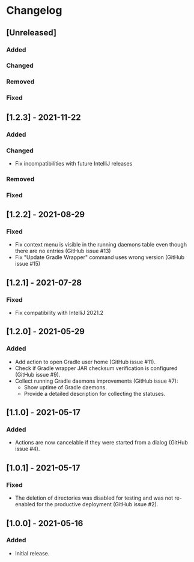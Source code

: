 # Changelog

## [Unreleased]
### Added

### Changed

### Removed

### Fixed
## [1.2.3] - 2021-11-22
### Added

### Changed

- Fix incompatibilities with future IntelliJ releases

### Removed

### Fixed
## [1.2.2] - 2021-08-29
### Fixed

- Fix context menu is visible in the running daemons table even though there are no entries (GitHub issue #13)
- Fix "Update Gradle Wrapper" command uses wrong version (GitHub issue #15)

## [1.2.1] - 2021-07-28
### Fixed
- Fix compatibility with IntelliJ 2021.2

## [1.2.0] - 2021-05-29
### Added
- Add action to open Gradle user home (GitHub issue #11). 
- Check if Gradle wrapper JAR checksum verification is configured (GitHub issue #9).
- Collect running Gradle daemons improvements (GitHub issue #7):
    - Show uptime of Gradle daemons.
    - Provide a detailed description for collecting the statuses.

## [1.1.0] - 2021-05-17
### Added
- Actions are now cancelable if they were started from a dialog (GitHub issue #4).

## [1.0.1] - 2021-05-17
### Fixed
- The deletion of directories was disabled for testing and was not re-enabled for the productive deployment (GitHub issue #2).

## [1.0.0] - 2021-05-16
### Added
- Initial release.